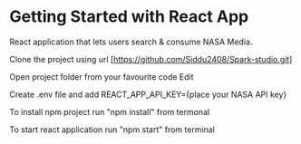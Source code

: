 # Getting Started with React App

 React application that lets users search & consume NASA Media.
 
 Clone the project using url [https://github.com/Siddu2408/Spark-studio.git]
 
 Open project folder from your favourite code Edit
 
 Create .env file and add REACT_APP_API_KEY={place your NASA API key}
 
 To install npm project run "npm install" from termonal
 
 To start react application run "npm start" from terminal

